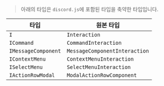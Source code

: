 > 아래의 타입은 `discord.js`에 포함된 타입을 축약한 타입입니다.

| 타입                 | 원본 타입                       |
| ------------------- | ----------------------------- |
| `I`                 | `Interaction`                 |
| `ICommand`          | `CommandInteraction`          |
| `IMessageComponent` | `MessageComponentInteraction` |
| `IContextMenu`      | `ContextMenuInteraction`      |
| `ISelectMenu`       | `SelectMenuInteraction`       |
| `IActionRowModal`   | `ModalActionRowComponent`     |
